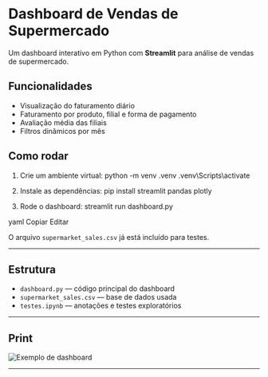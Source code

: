 # Dashboard de Vendas de Supermercado

Um dashboard interativo em Python com **Streamlit** para análise de vendas de supermercado.

## Funcionalidades

- Visualização do faturamento diário
- Faturamento por produto, filial e forma de pagamento
- Avaliação média das filiais
- Filtros dinâmicos por mês

## Como rodar

1. Crie um ambiente virtual:
python -m venv .venv
.venv\Scripts\activate


2. Instale as dependências:
pip install streamlit pandas plotly


3. Rode o dashboard:
streamlit run dashboard.py

yaml
Copiar
Editar

O arquivo `supermarket_sales.csv` já está incluído para testes.

---

## Estrutura

- `dashboard.py` — código principal do dashboard
- `supermarket_sales.csv` — base de dados usada
- `testes.ipynb` — anotações e testes exploratórios

---

## Print

![Exemplo de dashboard](#)

---
